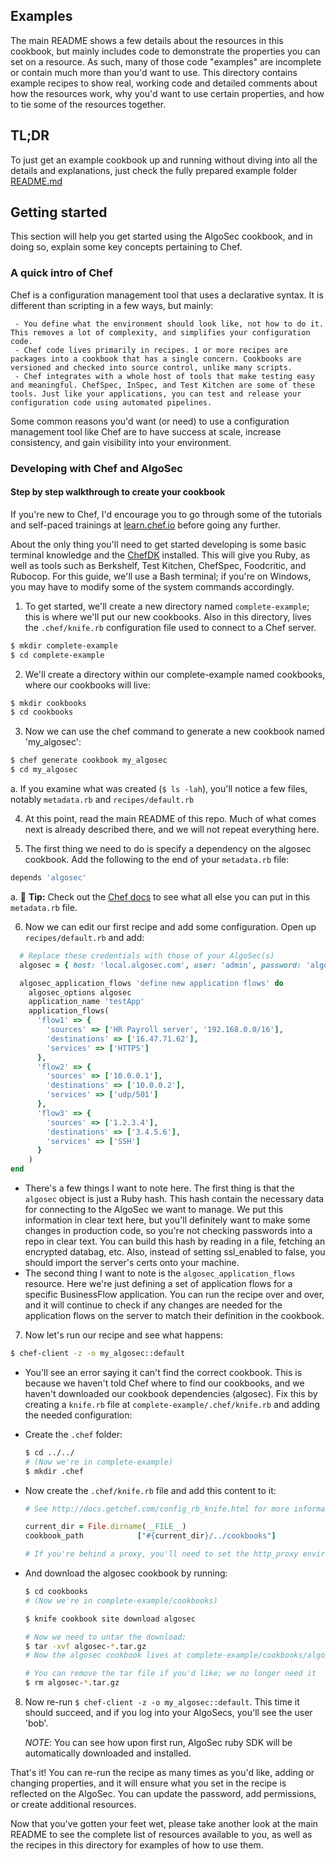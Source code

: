 ## Examples

The main README shows a few details about the resources in this cookbook, but mainly includes code to demonstrate the properties you can set on a resource.
As such, many of those code "examples" are incomplete or contain much more than you'd want to use.
This directory contains example recipes to show real, working code and detailed comments about how the resources work, why you'd want to use certain properties, and how to tie some of the resources together.


## TL;DR

To just get an example cookbook up and running without diving into all the details and explanations, just check the fully prepared example folder [README.md](complete-example/README.md)

## Getting started

This section will help you get started using the AlgoSec cookbook, and in doing so, explain some key concepts pertaining to Chef.


### A quick intro of Chef

Chef is a configuration management tool that uses a declarative syntax. It is different than scripting in a few ways, but mainly:

     - You define what the environment should look like, not how to do it. This removes a lot of complexity, and simplifies your configuration code.
     - Chef code lives primarily in recipes. 1 or more recipes are packages into a cookbook that has a single concern. Cookbooks are versioned and checked into source control, unlike many scripts.
     - Chef integrates with a whole host of tools that make testing easy and meaningful. ChefSpec, InSpec, and Test Kitchen are some of these tools. Just like your applications, you can test and release your configuration code using automated pipelines.

Some common reasons you'd want (or need) to use a configuration management tool like Chef are to have success at scale, increase consistency, and gain visibility into your environment.


### Developing with Chef and AlgoSec

#### Step by step walkthrough to create your cookbook

If you're new to Chef, I'd encourage you to go through some of the tutorials and self-paced trainings at [learn.chef.io](https://learn.chef.io) before going any further.

About the only thing you'll need to get started developing is some basic terminal knowledge and the [ChefDK](https://downloads.chef.io/chef-dk/) installed. This will give you Ruby, as well as tools such as Berkshelf, Test Kitchen, ChefSpec, Foodcritic, and Rubocop. For this guide, we'll use a Bash terminal; if you're on Windows, you may have to modify some of the system commands accordingly.

1. To get started, we'll create a new directory named `complete-example`; this is where we'll put our new cookbooks. Also in this directory, lives the `.chef/knife.rb` configuration file used to connect to a Chef server.

  ```bash
  $ mkdir complete-example
  $ cd complete-example
  ```
2. We'll create a directory within our complete-example named cookbooks, where our cookbooks will live:

  ```bash
  $ mkdir cookbooks
  $ cd cookbooks
  ```

3. Now we can use the chef command to generate a new cookbook named 'my_algosec':
  
  ```bash
  $ chef generate cookbook my_algosec
  $ cd my_algosec
  ```
  
  a. If you examine what was created (`$ ls -lah`), you'll notice a few files, notably `metadata.rb` and `recipes/default.rb`

4. At this point, read the main README of this repo. Much of what comes next is already described there, and we will not repeat everything here.

5. The first thing we need to do is specify a dependency on the algosec cookbook. Add the following to the end of your `metadata.rb` file:

  ```ruby
  depends 'algosec'
  ```

  a. :pushpin: **Tip:** Check out the [Chef docs](https://docs.chef.io/config_rb_metadata.html) to see what all else you can put in this `metadata.rb` file.

6. Now we can edit our first recipe and add some configuration. Open up `recipes/default.rb` and add:

  ```ruby
    # Replace these credentials with those of your AlgoSec(s)
    algosec = { host: 'local.algosec.com', user: 'admin', password: 'algosec', ssl_enabled: false }

    algosec_application_flows 'define new application flows' do
      algosec_options algosec
      application_name 'testApp'
      application_flows(
        'flow1' => {
          'sources' => ['HR Payroll server', '192.168.0.0/16'],
          'destinations' => ['16.47.71.62'],
          'services' => ['HTTPS']
        },
        'flow2' => {
          'sources' => ['10.0.0.1'],
          'destinations' => ['10.0.0.2'],
          'services' => ['udp/501']
        },
        'flow3' => {
          'sources' => ['1.2.3.4'],
          'destinations' => ['3.4.5.6'],
          'services' => ['SSH']
        }
      )
  end
  ```
  * There's a few things I want to note here. The first thing is that the `algosec` object is just a Ruby hash. This hash contain the necessary data for connecting to the AlgoSec we want to manage. We put this information in clear text here, but you'll definitely want to make some changes in production code, so you're not checking passwords into a repo in clear text. You can build this hash by reading in a file, fetching an encrypted databag, etc. Also, instead of setting ssl_enabled to false, you should import the server's certs onto your machine.
  * The second thing I want to note is the `algosec_application_flows` resource. Here we're just defining a set of application flows for a specific BusinessFlow application. You can run the recipe over and over, and it will continue to check if any changes are needed for the application flows on the server to match their definition in the cookbook. 

7. Now let's run our recipe and see what happens:

  ```bash
  $ chef-client -z -o my_algosec::default
  ```

  * You'll see an error saying it can't find the correct cookbook. This is because we haven't told Chef where to find our cookbooks, and we haven't downloaded our cookbook dependencies (algosec). Fix this by creating a `knife.rb` file at `complete-example/.chef/knife.rb` and adding the needed configuration:
        
  * Create the `.chef` folder:
    ```bash
    $ cd ../../
    # (Now we're in complete-example)
    $ mkdir .chef
    ```
    
  * Now create the `.chef/knife.rb` file and add this content to it:
  
    ```ruby
    # See http://docs.getchef.com/config_rb_knife.html for more information on knife configuration options

    current_dir = File.dirname(__FILE__)
    cookbook_path            ["#{current_dir}/../cookbooks"]

    # If you're behind a proxy, you'll need to set the http_proxy environment variable or set the http_proxy option here
    ```
        
  * And download the algosec cookbook by running:
  
    ```bash
    $ cd cookbooks
    # (Now we're in complete-example/cookbooks)
    
    $ knife cookbook site download algosec
    
    # Now we need to untar the download:
    $ tar -xvf algosec-*.tar.gz
    # Now the algosec cookbook lives at complete-example/cookbooks/algosec
    
    # You can remove the tar file if you'd like; we no longer need it
    $ rm algosec-*.tar.gz
    ```

8. Now re-run `$ chef-client -z -o my_algosec::default`. This time it should succeed, and if you log into your AlgoSecs, you'll see the user 'bob'.

    _NOTE_: You can see how upon first run, AlgoSec ruby SDK will be automatically downloaded and installed.

That's it! You can re-run the recipe as many times as you'd like, adding or changing properties, and it will ensure what you set in the recipe is reflected on the AlgoSec.
You can update the password, add permissions, or create additional resources.

Now that you've gotten your feet wet, please take another look at the main README to see the complete list of resources available to you, as well as the recipes in this directory for examples of how to use them.
